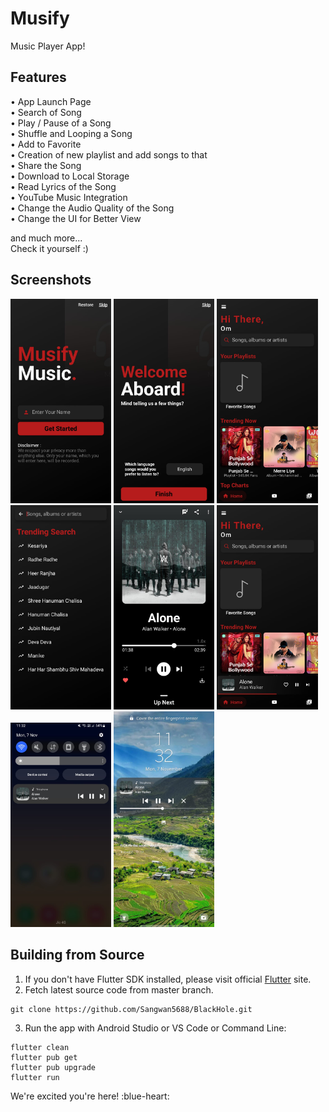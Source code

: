 # Musify

Music Player App!

## Features

  •	App Launch Page  
  •	Search of Song  
  •	Play / Pause of a Song  
  •	Shuffle and Looping a Song  
  •	Add to Favorite  
  •	Creation of new playlist and add songs to that  
  •	Share the Song  
  •	Download to Local Storage  
  •	Read Lyrics of the Song  
  •	YouTube Music Integration  
  •	Change the Audio Quality of the Song  
  •	Change the UI for Better View

and much more...  
Check it yourself :)

## Screenshots

<img src="https://github.com/parikhvedant2003/temp/blob/main/1.jpg?raw=true" width="32%"> <img src="https://github.com/parikhvedant2003/temp/blob/main/2.jpg?raw=true" width="32%">
<img src="https://github.com/parikhvedant2003/temp/blob/main/3.jpg?raw=true" width="32%"> <img src="https://github.com/parikhvedant2003/temp/blob/main/4.jpg?raw=true" width="32%">
<img src="https://github.com/parikhvedant2003/temp/blob/main/5.jpg?raw=true" width="32%"> <img src="https://github.com/parikhvedant2003/temp/blob/main/6.jpg?raw=true" width="32%">
<img src="https://github.com/parikhvedant2003/temp/blob/main/7.jpg?raw=true" width="32%"> <img src="https://github.com/parikhvedant2003/temp/blob/main/8.jpg?raw=true" width="32%">

## Building from Source

1. If you don't have Flutter SDK installed, please visit official [Flutter](https://flutter.dev/) site.
2. Fetch latest source code from master branch.

```
git clone https://github.com/Sangwan5688/BlackHole.git
```



3. Run the app with Android Studio or VS Code or Command Line:

```
flutter clean
flutter pub get
flutter pub upgrade
flutter run
```



We're excited you're here! :blue-heart:

